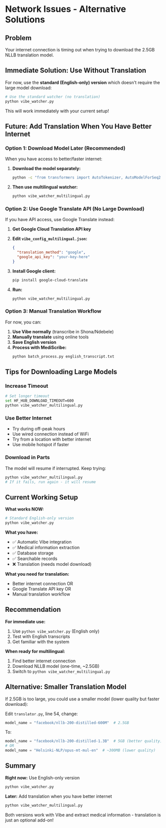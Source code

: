 # Network Issues - Alternative Solutions

## Problem

Your internet connection is timing out when trying to download the 2.5GB NLLB translation model.

## Immediate Solution: Use Without Translation

For now, use the **standard (English-only) version** which doesn't require the large model download:

```bash
# Use the standard watcher (no translation)
python vibe_watcher.py
```

This will work immediately with your current setup!

## Future: Add Translation When You Have Better Internet

### Option 1: Download Model Later (Recommended)

When you have access to better/faster internet:

1. **Download the model separately:**
   ```bash
   python -c "from transformers import AutoTokenizer, AutoModelForSeq2SeqLM; AutoTokenizer.from_pretrained('facebook/nllb-200-distilled-600M'); AutoModelForSeq2SeqLM.from_pretrained('facebook/nllb-200-distilled-600M')"
   ```

2. **Then use multilingual watcher:**
   ```bash
   python vibe_watcher_multilingual.py
   ```

### Option 2: Use Google Translate API (No Large Download)

If you have API access, use Google Translate instead:

1. **Get Google Cloud Translation API key**
2. **Edit `vibe_config_multilingual.json`:**
   ```json
   {
     "translation_method": "google",
     "google_api_key": "your-key-here"
   }
   ```

3. **Install Google client:**
   ```bash
   pip install google-cloud-translate
   ```

4. **Run:**
   ```bash
   python vibe_watcher_multilingual.py
   ```

### Option 3: Manual Translation Workflow

For now, you can:

1. **Use Vibe normally** (transcribe in Shona/Ndebele)
2. **Manually translate** using online tools
3. **Save English version**
4. **Process with MediScribe:**
   ```bash
   python batch_process.py english_transcript.txt
   ```

## Tips for Downloading Large Models

### Increase Timeout
```bash
# Set longer timeout
set HF_HUB_DOWNLOAD_TIMEOUT=600
python vibe_watcher_multilingual.py
```

### Use Better Internet
- Try during off-peak hours
- Use wired connection instead of WiFi
- Try from a location with better internet
- Use mobile hotspot if faster

### Download in Parts
The model will resume if interrupted. Keep trying:
```bash
python vibe_watcher_multilingual.py
# If it fails, run again - it will resume
```

## Current Working Setup

**What works NOW:**
```bash
# Standard English-only version
python vibe_watcher.py
```

**What you have:**
- ✅ Automatic Vibe integration
- ✅ Medical information extraction
- ✅ Database storage
- ✅ Searchable records
- ❌ Translation (needs model download)

**What you need for translation:**
- Better internet connection OR
- Google Translate API key OR
- Manual translation workflow

## Recommendation

**For immediate use:**
1. Use `python vibe_watcher.py` (English only)
2. Test with English transcripts
3. Get familiar with the system

**When ready for multilingual:**
1. Find better internet connection
2. Download NLLB model (one-time, ~2.5GB)
3. Switch to `python vibe_watcher_multilingual.py`

## Alternative: Smaller Translation Model

If 2.5GB is too large, you could use a smaller model (lower quality but faster download):

Edit `translator.py`, line 54, change:
```python
model_name = "facebook/nllb-200-distilled-600M"  # 2.5GB
```

To:
```python
model_name = "facebook/nllb-200-distilled-1.3B"  # 5GB (better quality)
# OR
model_name = "Helsinki-NLP/opus-mt-mul-en"  # ~300MB (lower quality)
```

## Summary

**Right now:** Use English-only version
```bash
python vibe_watcher.py
```

**Later:** Add translation when you have better internet
```bash
python vibe_watcher_multilingual.py
```

Both versions work with Vibe and extract medical information - translation is just an optional add-on!
